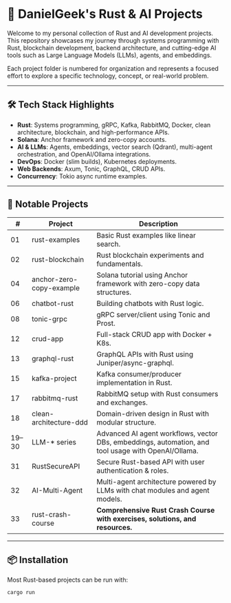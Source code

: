 # 🧠 DanielGeek's Rust & AI Projects

Welcome to my personal collection of Rust and AI development projects. This repository showcases my journey through systems programming with Rust, blockchain development, backend architecture, and cutting-edge AI tools such as Large Language Models (LLMs), agents, and embeddings.

Each project folder is numbered for organization and represents a focused effort to explore a specific technology, concept, or real-world problem.

---

## 🛠️ Tech Stack Highlights

- **Rust**: Systems programming, gRPC, Kafka, RabbitMQ, Docker, clean architecture, blockchain, and high-performance APIs.
- **Solana**: Anchor framework and zero-copy accounts.
- **AI & LLMs**: Agents, embeddings, vector search (Qdrant), multi-agent orchestration, and OpenAI/Ollama integrations.
- **DevOps**: Docker (slim builds), Kubernetes deployments.
- **Web Backends**: Axum, Tonic, GraphQL, CRUD APIs.
- **Concurrency**: Tokio async runtime examples.

---

## 📁 Notable Projects

| #   | Project                   | Description |
|-----|---------------------------|-------------|
| 01  | rust-examples             | Basic Rust examples like linear search. |
| 02  | rust-blockchain           | Rust blockchain experiments and fundamentals. |
| 04  | anchor-zero-copy-example  | Solana tutorial using Anchor framework with zero-copy data structures. |
| 06  | chatbot-rust              | Building chatbots with Rust logic. |
| 08  | tonic-grpc                | gRPC server/client using Tonic and Prost. |
| 12  | crud-app                  | Full-stack CRUD app with Docker + K8s. |
| 13  | graphql-rust              | GraphQL APIs with Rust using Juniper/async-graphql. |
| 15  | kafka-project             | Kafka consumer/producer implementation in Rust. |
| 17  | rabbitmq-rust             | RabbitMQ setup with Rust consumers and exchanges. |
| 18  | clean-architecture-ddd    | Domain-driven design in Rust with modular structure. |
| 19–30 | LLM-* series            | Advanced AI agent workflows, vector DBs, embeddings, automation, and tool usage with OpenAI/Ollama. |
| 31  | RustSecureAPI             | Secure Rust-based API with user authentication & roles. |
| 32  | AI-Multi-Agent            | Multi-agent architecture powered by LLMs with chat modules and agent models. |
| 33  | rust-crash-course         | **Comprehensive Rust Crash Course with exercises, solutions, and resources.** |

---

## 📦 Installation

Most Rust-based projects can be run with:

```bash
cargo run
```
